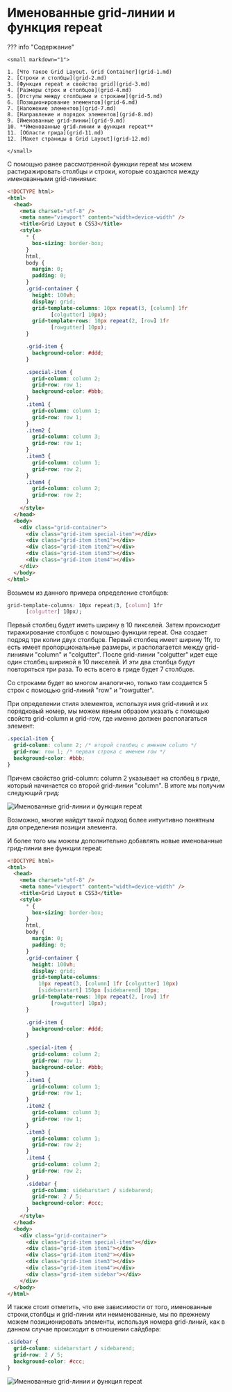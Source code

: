 # Именованные grid-линии и функция repeat

??? info "Содержание"

    <small markdown="1">

    1. [Что такое Grid Layout. Grid Container](grid-1.md)
    2. [Строки и столбцы](grid-2.md)
    3. [Функция repeat и свойство grid](grid-3.md)
    4. [Размеры строк и столбцов](grid-4.md)
    5. [Отступы между столбцами и строками](grid-5.md)
    6. [Позиционирование элементов](grid-6.md)
    7. [Наложение элементов](grid-7.md)
    8. [Направление и порядок элементов](grid-8.md)
    9. [Именованные grid-линии](grid-9.md)
    10. **Именованные grid-линии и функция repeat**
    11. [Области грида](grid-11.md)
    12. [Макет страницы в Grid Layout](grid-12.md)

    </small>

С помощью ранее рассмотренной функции repeat мы можем растиражировать столбцы и строки, которые создаются между именованными grid-линиями:

```html
<!DOCTYPE html>
<html>
  <head>
    <meta charset="utf-8" />
    <meta name="viewport" content="width=device-width" />
    <title>Grid Layout в CSS3</title>
    <style>
      * {
        box-sizing: border-box;
      }
      html,
      body {
        margin: 0;
        padding: 0;
      }
      .grid-container {
        height: 100vh;
        display: grid;
        grid-template-columns: 10px repeat(3, [column] 1fr
              [colgutter] 10px);
        grid-template-rows: 10px repeat(2, [row] 1fr
              [rowgutter] 10px);
      }

      .grid-item {
        background-color: #ddd;
      }

      .special-item {
        grid-column: column 2;
        grid-row: row 1;
        background-color: #bbb;
      }
      .item1 {
        grid-column: column 1;
        grid-row: row 1;
      }
      .item2 {
        grid-column: column 3;
        grid-row: row 1;
      }
      .item3 {
        grid-column: column 1;
        grid-row: row 2;
      }
      .item4 {
        grid-column: column 2;
        grid-row: row 2;
      }
    </style>
  </head>
  <body>
    <div class="grid-container">
      <div class="grid-item special-item"></div>
      <div class="grid-item item1"></div>
      <div class="grid-item item2"></div>
      <div class="grid-item item3"></div>
      <div class="grid-item item4"></div>
    </div>
  </body>
</html>
```

Возьмем из данного примера определение столбцов:

```css
grid-template-columns: 10px repeat(3, [column] 1fr
      [colgutter] 10px);
```

Первый столбец будет иметь ширину в 10 пикселей. Затем происходит тиражирование столбцов с помощью функции repeat. Она создает подряд три копии двух столбцов. Первый столбец имеет ширину 1fr, то есть имеет пропорциональные размеры, и располагается между grid-линиями "column" и "colgutter". После grid-линии "colgutter" идет еще один столбец шириной в 10 пикселей. И эти два столбца будут повторяться три раза. То есть всего в гриде будет 7 столбцов.

Со строками будет во многом аналогично, только там создается 5 строк с помощью grid-линий "row" и "rowgutter".

При определении стиля элементов, используя имя grid-линий и их порядковый номер, мы можем явным образом указать с помощью свойств grid-column и grid-row, где именно должен располагаться элемент:

```css
.special-item {
  grid-column: column 2; /* второй столбец с именем column */
  grid-row: row 1; /* первая строка с именем row */
  background-color: #bbb;
}
```

Причем свойство grid-column: column 2 указывает на столбец в гриде, который начинается со второй grid-линии "column". В итоге мы получим следующий грид:

![Именованные grid-линии и функция repeat](grid-10-1.png)

Возможно, многие найдут такой подход более интуитивно понятным для определения позиции элемента.

И более того мы можем дополнительно добавлять новые именованные грид-линии вне функции repeat:

```html
<!DOCTYPE html>
<html>
  <head>
    <meta charset="utf-8" />
    <meta name="viewport" content="width=device-width" />
    <title>Grid Layout в CSS3</title>
    <style>
      * {
        box-sizing: border-box;
      }
      html,
      body {
        margin: 0;
        padding: 0;
      }
      .grid-container {
        height: 100vh;
        display: grid;
        grid-template-columns:
          10px repeat(3, [column] 1fr [colgutter] 10px)
          [sidebarstart] 150px [sidebarend] 10px;
        grid-template-rows: 10px repeat(2, [row] 1fr
              [rowgutter] 10px);
      }

      .grid-item {
        background-color: #ddd;
      }

      .special-item {
        grid-column: column 2;
        grid-row: row 1;
        background-color: #bbb;
      }
      .item1 {
        grid-column: column 1;
        grid-row: row 1;
      }
      .item2 {
        grid-column: column 3;
        grid-row: row 1;
      }
      .item3 {
        grid-column: column 1;
        grid-row: row 2;
      }
      .item4 {
        grid-column: column 2;
        grid-row: row 2;
      }
      .sidebar {
        grid-column: sidebarstart / sidebarend;
        grid-row: 2 / 5;
        background-color: #ccc;
      }
    </style>
  </head>
  <body>
    <div class="grid-container">
      <div class="grid-item special-item"></div>
      <div class="grid-item item1"></div>
      <div class="grid-item item2"></div>
      <div class="grid-item item3"></div>
      <div class="grid-item item4"></div>
      <div class="grid-item sidebar"></div>
    </div>
  </body>
</html>
```

И также стоит отметить, что вне зависимости от того, именованные строки,столбцы и grid-линии или неименованные, мы по прежнему можем позиционировать элементы, используя номера grid-линий, как в данном случае происходит в отношении сайдбара:

```css
.sidebar {
  grid-column: sidebarstart / sidebarend;
  grid-row: 2 / 5;
  background-color: #ccc;
}
```

![Именованные grid-линии и функция repeat](grid-10-2.png)

